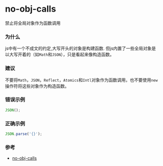 # no-obj-calls

禁止将全局对象作为函数调用

### 为什么

js中有一个不成文的约定,大写开头的对象是构建函数.
但js内置了一些全局对象是以大写开着的（如`Math`和`JSON`），只是看起来像构造函数。

### 建议

不要将`Math`，`JSON`，`Reflect`，`Atomics`和`Intl`对象作为函数调用，也不要使用`new`操作符将这些对象作为构造函数。

### 错误示例

```js
JSON();
```

### 正确示例

```js
JSON.parse('{}');
```

### 参考

- [no-obj-calls](https://eslint.org/docs/rules/no-obj-calls)
